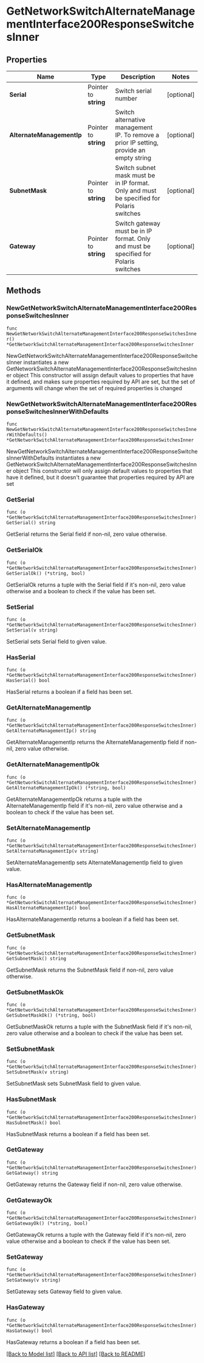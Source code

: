 # GetNetworkSwitchAlternateManagementInterface200ResponseSwitchesInner

## Properties

Name | Type | Description | Notes
------------ | ------------- | ------------- | -------------
**Serial** | Pointer to **string** | Switch serial number | [optional] 
**AlternateManagementIp** | Pointer to **string** | Switch alternative management IP. To remove a prior IP setting, provide an empty string | [optional] 
**SubnetMask** | Pointer to **string** | Switch subnet mask must be in IP format. Only and must be specified for Polaris switches | [optional] 
**Gateway** | Pointer to **string** | Switch gateway must be in IP format. Only and must be specified for Polaris switches | [optional] 

## Methods

### NewGetNetworkSwitchAlternateManagementInterface200ResponseSwitchesInner

`func NewGetNetworkSwitchAlternateManagementInterface200ResponseSwitchesInner() *GetNetworkSwitchAlternateManagementInterface200ResponseSwitchesInner`

NewGetNetworkSwitchAlternateManagementInterface200ResponseSwitchesInner instantiates a new GetNetworkSwitchAlternateManagementInterface200ResponseSwitchesInner object
This constructor will assign default values to properties that have it defined,
and makes sure properties required by API are set, but the set of arguments
will change when the set of required properties is changed

### NewGetNetworkSwitchAlternateManagementInterface200ResponseSwitchesInnerWithDefaults

`func NewGetNetworkSwitchAlternateManagementInterface200ResponseSwitchesInnerWithDefaults() *GetNetworkSwitchAlternateManagementInterface200ResponseSwitchesInner`

NewGetNetworkSwitchAlternateManagementInterface200ResponseSwitchesInnerWithDefaults instantiates a new GetNetworkSwitchAlternateManagementInterface200ResponseSwitchesInner object
This constructor will only assign default values to properties that have it defined,
but it doesn't guarantee that properties required by API are set

### GetSerial

`func (o *GetNetworkSwitchAlternateManagementInterface200ResponseSwitchesInner) GetSerial() string`

GetSerial returns the Serial field if non-nil, zero value otherwise.

### GetSerialOk

`func (o *GetNetworkSwitchAlternateManagementInterface200ResponseSwitchesInner) GetSerialOk() (*string, bool)`

GetSerialOk returns a tuple with the Serial field if it's non-nil, zero value otherwise
and a boolean to check if the value has been set.

### SetSerial

`func (o *GetNetworkSwitchAlternateManagementInterface200ResponseSwitchesInner) SetSerial(v string)`

SetSerial sets Serial field to given value.

### HasSerial

`func (o *GetNetworkSwitchAlternateManagementInterface200ResponseSwitchesInner) HasSerial() bool`

HasSerial returns a boolean if a field has been set.

### GetAlternateManagementIp

`func (o *GetNetworkSwitchAlternateManagementInterface200ResponseSwitchesInner) GetAlternateManagementIp() string`

GetAlternateManagementIp returns the AlternateManagementIp field if non-nil, zero value otherwise.

### GetAlternateManagementIpOk

`func (o *GetNetworkSwitchAlternateManagementInterface200ResponseSwitchesInner) GetAlternateManagementIpOk() (*string, bool)`

GetAlternateManagementIpOk returns a tuple with the AlternateManagementIp field if it's non-nil, zero value otherwise
and a boolean to check if the value has been set.

### SetAlternateManagementIp

`func (o *GetNetworkSwitchAlternateManagementInterface200ResponseSwitchesInner) SetAlternateManagementIp(v string)`

SetAlternateManagementIp sets AlternateManagementIp field to given value.

### HasAlternateManagementIp

`func (o *GetNetworkSwitchAlternateManagementInterface200ResponseSwitchesInner) HasAlternateManagementIp() bool`

HasAlternateManagementIp returns a boolean if a field has been set.

### GetSubnetMask

`func (o *GetNetworkSwitchAlternateManagementInterface200ResponseSwitchesInner) GetSubnetMask() string`

GetSubnetMask returns the SubnetMask field if non-nil, zero value otherwise.

### GetSubnetMaskOk

`func (o *GetNetworkSwitchAlternateManagementInterface200ResponseSwitchesInner) GetSubnetMaskOk() (*string, bool)`

GetSubnetMaskOk returns a tuple with the SubnetMask field if it's non-nil, zero value otherwise
and a boolean to check if the value has been set.

### SetSubnetMask

`func (o *GetNetworkSwitchAlternateManagementInterface200ResponseSwitchesInner) SetSubnetMask(v string)`

SetSubnetMask sets SubnetMask field to given value.

### HasSubnetMask

`func (o *GetNetworkSwitchAlternateManagementInterface200ResponseSwitchesInner) HasSubnetMask() bool`

HasSubnetMask returns a boolean if a field has been set.

### GetGateway

`func (o *GetNetworkSwitchAlternateManagementInterface200ResponseSwitchesInner) GetGateway() string`

GetGateway returns the Gateway field if non-nil, zero value otherwise.

### GetGatewayOk

`func (o *GetNetworkSwitchAlternateManagementInterface200ResponseSwitchesInner) GetGatewayOk() (*string, bool)`

GetGatewayOk returns a tuple with the Gateway field if it's non-nil, zero value otherwise
and a boolean to check if the value has been set.

### SetGateway

`func (o *GetNetworkSwitchAlternateManagementInterface200ResponseSwitchesInner) SetGateway(v string)`

SetGateway sets Gateway field to given value.

### HasGateway

`func (o *GetNetworkSwitchAlternateManagementInterface200ResponseSwitchesInner) HasGateway() bool`

HasGateway returns a boolean if a field has been set.


[[Back to Model list]](../README.md#documentation-for-models) [[Back to API list]](../README.md#documentation-for-api-endpoints) [[Back to README]](../README.md)


